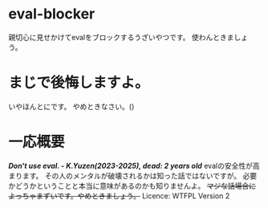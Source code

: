 # eval-blocker
親切心に見せかけてevalをブロックするうざいやつです。
使わんときましょう。

# まじで後悔しますよ。
いやほんとにです。
やめときなさい。()

# 一応概要
***Don't use eval. - K.Yuzen(2023-2025), dead: 2 years old***
evalの安全性が高まります。
その人のメンタルが破壊されるかは知った話ではないですが。
必要かどうかということと本当に意味があるのかも知りませんよ。
~~マジな話場合によっちゃまずいです。やめときましょう。~~
Licence: WTFPL Version 2
